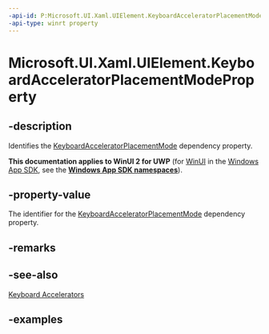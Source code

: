 ```yaml
---
-api-id: P:Microsoft.UI.Xaml.UIElement.KeyboardAcceleratorPlacementModeProperty
-api-type: winrt property
---
```


<!-- Property syntax.
public DependencyProperty KeyboardAcceleratorPlacementModeProperty { get; }
-->

# Microsoft.UI.Xaml.UIElement.KeyboardAcceleratorPlacementModeProperty

## -description
Identifies the [KeyboardAcceleratorPlacementMode](uielement_keyboardacceleratorplacementmode.md) dependency property.

**This documentation applies to WinUI 2 for UWP** (for [WinUI](/windows/apps/winui/winui3/) in the [Windows App SDK](/windows/apps/windows-app-sdk/), see the **[Windows App SDK namespaces](/windows/windows-app-sdk/api/winrt/)**).

## -property-value
The identifier for the [KeyboardAcceleratorPlacementMode](uielement_keyboardacceleratorplacementmode.md) dependency property.

## -remarks

## -see-also
[Keyboard Accelerators](/windows/apps/design/input/keyboard-accelerators)

## -examples

